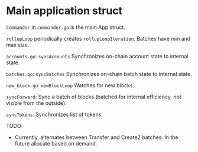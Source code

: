 # Main application struct

`Commander` in `commander.go` is the main App struct.

`rollupLoop` periodically creates `rollupLoopIteration`. Batches have min and max size.


`accounts.go`: `syncAccounts` Synchronizes on-chain account state to internal state.

`batches.go`: `syncBatches` Synchronizes on-chain batch state to internal state.

`new_block.go`: `newBlockLoop` Watches for new blocks.

`syncForward`: Sync a batch of blocks (batched for internal efficiency, not visible from the outside).

`syncTokens`: Synchronizes list of tokens.


TODO:

* Currently, alternates between Transfer and Create2 batches. In the future allocate
  based on demand.

